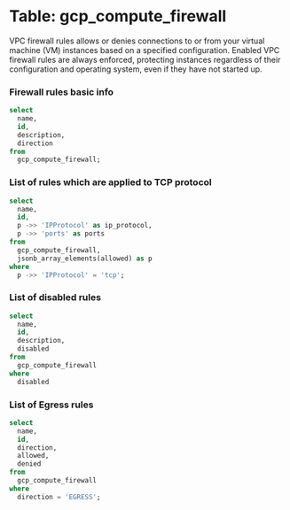 # Table: gcp_compute_firewall

VPC firewall rules allows or denies connections to or from your virtual machine (VM) instances based on a specified configuration. Enabled VPC firewall rules are always enforced, protecting instances regardless of their configuration and operating system, even if they have not started up.

### Firewall rules basic info

```sql
select
  name,
  id,
  description,
  direction
from
  gcp_compute_firewall;
```


### List of rules which are applied to TCP protocol

```sql
select
  name,
  id,
  p ->> 'IPProtocol' as ip_protocol,
  p ->> 'ports' as ports
from
  gcp_compute_firewall,
  jsonb_array_elements(allowed) as p
where
  p ->> 'IPProtocol' = 'tcp';
```


### List of disabled rules

```sql
select
  name,
  id,
  description,
  disabled
from
  gcp_compute_firewall
where
  disabled
```


### List of Egress rules

```sql
select
  name,
  id,
  direction,
  allowed,
  denied
from
  gcp_compute_firewall
where
  direction = 'EGRESS';
```
